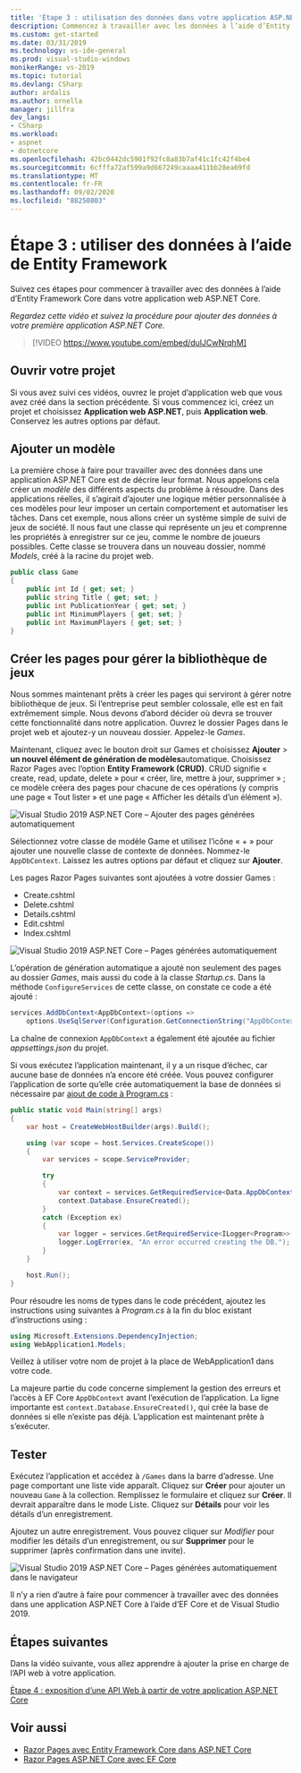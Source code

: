 ```yaml
---
title: 'Étape 3 : utilisation des données dans votre application ASP.NET Core'
description: Commencez à travailler avec les données à l’aide d’Entity Framework Core dans votre application web ASP.NET Core avec ce tutoriel vidéo et des instructions détaillées.
ms.custom: get-started
ms.date: 03/31/2019
ms.technology: vs-ide-general
ms.prod: visual-studio-windows
monikerRange: vs-2019
ms.topic: tutorial
ms.devlang: CSharp
author: ardalis
ms.author: ornella
manager: jillfra
dev_langs:
- CSharp
ms.workload:
- aspnet
- dotnetcore
ms.openlocfilehash: 42bc0442dc5901f92fc8a83b7af41c1fc42f4be4
ms.sourcegitcommit: 6cfffa72af599a9d667249caaaa411bb28ea69fd
ms.translationtype: MT
ms.contentlocale: fr-FR
ms.lasthandoff: 09/02/2020
ms.locfileid: "88250803"
---
```

# <a name="step-3-work-with-data-using-entity-framework"></a>Étape 3 : utiliser des données à l’aide de Entity Framework

Suivez ces étapes pour commencer à travailler avec des données à l’aide d’Entity Framework Core dans votre application web ASP.NET Core.

_Regardez cette vidéo et suivez la procédure pour ajouter des données à votre première application ASP.NET Core._

> [!VIDEO https://www.youtube.com/embed/dulJCwNrqhM]

## <a name="open-your-project"></a>Ouvrir votre projet

Si vous avez suivi ces vidéos, ouvrez le projet d’application web que vous avez créé dans la section précédente. Si vous commencez ici, créez un projet et choisissez **Application web ASP.NET**, puis **Application web**. Conservez les autres options par défaut.

## <a name="add-your-model"></a>Ajouter un modèle

La première chose à faire pour travailler avec des données dans une application ASP.NET Core est de décrire leur format. Nous appelons cela créer un *modèle* des différents aspects du problème à résoudre. Dans des applications réelles, il s’agirait d’ajouter une logique métier personnalisée à ces modèles pour leur imposer un certain comportement et automatiser les tâches. Dans cet exemple, nous allons créer un système simple de suivi de jeux de société. Il nous faut une classe qui représente un jeu et comprenne les propriétés à enregistrer sur ce jeu, comme le nombre de joueurs possibles. Cette classe se trouvera dans un nouveau dossier, nommé *Models*, créé à la racine du projet web.

```csharp
public class Game
{
    public int Id { get; set; }
    public string Title { get; set; }
    public int PublicationYear { get; set; }
    public int MinimumPlayers { get; set; }
    public int MaximumPlayers { get; set; }
}
```

## <a name="create-the-pages-to-manage-your-game-library"></a>Créer les pages pour gérer la bibliothèque de jeux

Nous sommes maintenant prêts à créer les pages qui serviront à gérer notre bibliothèque de jeux. Si l’entreprise peut sembler colossale, elle est en fait extrêmement simple. Nous devons d’abord décider où devra se trouver cette fonctionnalité dans notre application. Ouvrez le dossier Pages dans le projet web et ajoutez-y un nouveau dossier. Appelez-le *Games*.

Maintenant, cliquez avec le bouton droit sur Games et choisissez **Ajouter**  >  **un nouvel élément de génération de modèles**automatique. Choisissez Razor Pages avec l’option **Entity Framework (CRUD)**. CRUD signifie « create, read, update, delete » pour « créer, lire, mettre à jour, supprimer » ; ce modèle créera des pages pour chacune de ces opérations (y compris une page « Tout lister » et une page « Afficher les détails d’un élément »).

![Visual Studio 2019 ASP.NET Core – Ajouter des pages générées automatiquement](media/vs-2019/vs2019-add-scaffold.png)

Sélectionnez votre classe de modèle Game et utilisez l’icône « + » pour ajouter une nouvelle classe de contexte de données. Nommez-le `AppDbContext`. Laissez les autres options par défaut et cliquez sur **Ajouter**.

Les pages Razor Pages suivantes sont ajoutées à votre dossier Games :

- Create.cshtml
- Delete.cshtml
- Details.cshtml
- Edit.cshtml
- Index.cshtml

![Visual Studio 2019 ASP.NET Core – Pages générées automatiquement](media/vs-2019/vs2019-scaffolded-pages.png)

L’opération de génération automatique a ajouté non seulement des pages au dossier *Games*, mais aussi du code à la classe *Startup.cs*. Dans la méthode `ConfigureServices` de cette classe, on constate ce code a été ajouté :

```csharp
services.AddDbContext<AppDbContext>(options =>
    options.UseSqlServer(Configuration.GetConnectionString("AppDbContext")));
```

La chaîne de connexion `AppDbContext` a également été ajoutée au fichier *appsettings.json* du projet.

Si vous exécutez l’application maintenant, il y a un risque d’échec, car aucune base de données n’a encore été créée. Vous pouvez configurer l’application de sorte qu’elle crée automatiquement la base de données si nécessaire par [ajout de code à Program.cs](/aspnet/core/data/ef-rp/intro?view=aspnetcore-2.1&tabs=visual-studio#update-main) :

```csharp
public static void Main(string[] args)
{
    var host = CreateWebHostBuilder(args).Build();

    using (var scope = host.Services.CreateScope())
    {
        var services = scope.ServiceProvider;

        try
        {
            var context = services.GetRequiredService<Data.AppDbContext>();
            context.Database.EnsureCreated();
        }
        catch (Exception ex)
        {
            var logger = services.GetRequiredService<ILogger<Program>>();
            logger.LogError(ex, "An error occurred creating the DB.");
        }
    }

    host.Run();
}
```

Pour résoudre les noms de types dans le code précédent, ajoutez les instructions using suivantes à *Program.cs* à la fin du bloc existant d’instructions using :

```csharp
using Microsoft.Extensions.DependencyInjection;
using WebApplication1.Models;
```

Veillez à utiliser votre nom de projet à la place de WebApplication1 dans votre code.

La majeure partie du code concerne simplement la gestion des erreurs et l’accès à EF Core `AppDbContext` avant l’exécution de l’application. La ligne importante est `context.Database.EnsureCreated()`, qui crée la base de données si elle n’existe pas déjà. L’application est maintenant prête à s’exécuter.

## <a name="test-it-out"></a>Tester

Exécutez l’application et accédez à `/Games` dans la barre d’adresse. Une page comportant une liste vide apparaît. Cliquez sur **Créer** pour ajouter un nouveau `Game` à la collection. Remplissez le formulaire et cliquez sur **Créer**. Il devrait apparaître dans le mode Liste. Cliquez sur **Détails** pour voir les détails d’un enregistrement.

Ajoutez un autre enregistrement. Vous pouvez cliquer sur *Modifier* pour modifier les détails d’un enregistrement, ou sur **Supprimer** pour le supprimer (après confirmation dans une invite).

![Visual Studio 2019 ASP.NET Core – Pages générées automatiquement dans le navigateur](media/vs-2019/vs2019-game-list.png)

Il n’y a rien d’autre à faire pour commencer à travailler avec des données dans une application ASP.NET Core à l’aide d’EF Core et de Visual Studio 2019.

## <a name="next-steps"></a>Étapes suivantes

Dans la vidéo suivante, vous allez apprendre à ajouter la prise en charge de l’API web à votre application.

[Étape 4 : exposition d’une API Web à partir de votre application ASP.NET Core](tutorial-aspnet-core-ef-step-04.md)

## <a name="see-also"></a>Voir aussi

- [Razor Pages avec Entity Framework Core dans ASP.NET Core](/aspnet/core/data/ef-rp/intro?view=aspnetcore-2.1&tabs=visual-studio)
- [Razor Pages ASP.NET Core avec EF Core](/aspnet/core/data/?view=aspnetcore-2.1)
